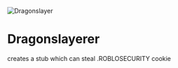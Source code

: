 ![Dragonslayer](https://github.com/user-attachments/assets/4a4e2ab9-f2e5-4b3c-804f-49682111a88d)

# Dragonslayerer
creates a stub which can steal .ROBLOSECURITY cookie
